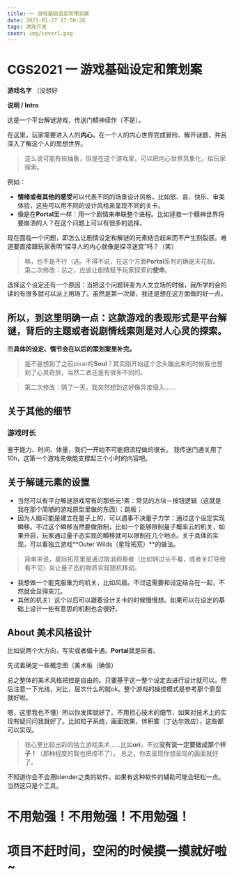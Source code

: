 ```yaml
---
title: 一 游戏基础设定和策划案
date: 2021-01-27 17:50:26
tags: 游戏开发
cover: img/cover1.png
---
```

# CGS2021 一 游戏基础设定和策划案

**游戏名字**
（没想好​

**说明 / Intro**

这是一个平台解谜游戏，传送门精神续作（不是）。

在这里，玩家需要进入人的**内心**，在一个人的内心世界完成冒险、解开谜题，并且深入了解这个人的思想世界。

>这么说可能有些抽象，但是在这个游戏里，可以把内心世界具象化，给玩家探索。

例如：
- **情绪或者其他的感受**可以代表不同的场景设计风格，比如怒、哀、快乐、审美体验，这些可以用不同的设计风格来呈现不同的关卡。
- 像是在**Portal**里一样：用一个剧情来串联整个进程。比如拯救一个精神世界将要崩溃的人？在这个问题上可以有很多的选择。

现在面临一个问题，即怎么让剧情设定和解谜的元素结合起来而不产生割裂感。难道要直接跟玩家表明“探寻人的内心就像是探寻迷宫”吗？（笑）
>嘛，也不是不行（逃。不得不说，在这个方面**Portal**系列的确是天花板。
>第二次修改：总之，应该让剧情赋予玩家探索的**使命**。

选择这个设定还有一个原因：当把这个问题转变为人文立场的时候，我所学的会的读的有很多就可以派上用场了。虽然是第一次做，我还是想在这方面做的好一点。

## 所以，到这里明确一点：这款游戏的表现形式是平台解谜，背后的主题或者说剧情线索则是对人心灵的探索。

而**具体的设定、情节会在以后的策划案里补完。**
>是不是想到了之前pixar的**Soul**？其实刚开始这个念头蹦出来的时候我也想到了心灵奇旅，当然二者还是有很多不同的。

> 第二次修改：隔了一天，我突然想到这好像异度侵入……

## 关于其他的细节
### 游戏时长
鉴于能力、时间、体量，我们一开始不可能把流程做的很长。
我传送门通关用了10h，这第一个游戏先做能支撑起三个小时的内容吧。

## 关于解谜元素的设置
- 当然可以有平台解谜游戏常有的那些元1素：常见的方块－按钮逻辑（这就是我在那个简陋的游戏原型里做的东西）；跳板；
- 因为人脑可能是建立在量子上的，可以遇事不决量子力学：通过这个设定实现瞬移。不过这个瞬移当然要做限制，比如一个能够限制量子概率云的机关，如果开启，玩家通过量子态实现的瞬移就可以限制在几个地点。关于具体的实现，可以看独立游戏**Outer Wilds（星际拓荒）**的做法。
> 简单来说，星际拓荒里是通过取消观察者（比如转过头不看，或者关灯导致看不见）来让量子态的物质实现随机移动。
- 我想做一个能克服重力的机关，比如风扇。不过这需要和设定结合在一起，不然就会显得突兀。
- 其他的机关）这个以后可以跟着设计关卡的时候慢慢想。如果可以在设定的基础上设计一些有意思的机制也会很好。

## About 美术风格设计
比如说两个大方向，写实或者偏卡通。**Portal**就是前者。

先试着确定一些概念图（美术板（确信）

总之整体的美术风格把控是自由的。只要基于这一整个设定去进行设计就可以。然后注意一下光线，对比，层次什么的就ok。整个游戏的操控模式是参考那个原型就好啦。

嗯，这里我也不懂）所以你发挥就好了。不用担心技术的细节，如果对技术上的实现有疑问问我就好了。比如粒子系统，画面效果，体积雾（丁达尔效应），这些都可以实现。
>我心里比较出彩的独立游戏美术……比如**ori**，不过**没有说一定要做成那个样子！**（那种程度的我也把控不了）。
>总之，你去呈现你想呈现的画面就好了。

不知道你会不会用blender之类的软件。如果有这种软件的辅助可能会轻松一点。当然这只是个工具。
# 不用勉强！不用勉强！不用勉强！
# 项目不赶时间，空闲的时候摸一摸就好啦~